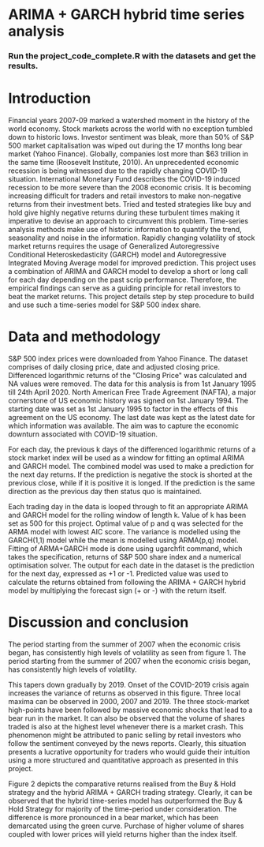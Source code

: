 # ARIMA + GARCH hybrid time series analysis

### Run the project_code_complete.R with the datasets and get the results.

# Introduction

Financial years 2007-09 marked a watershed moment in the history of the world economy. Stock markets across the world with no exception tumbled down to historic lows. Investor sentiment was bleak, more than 50% of S&P 500 market capitalisation was wiped out during the 17 months long bear market (Yahoo Finance). Globally, companies lost more than $63 trillion in the same time (Roosevelt Institute, 2010). An unprecedented economic recession is being witnessed due to the rapidly changing COVID-19 situation. International Monetary Fund describes the COVID-19 induced recession to be more severe than the 2008 economic crisis. 
It is becoming increasing difficult for traders and retail investors to make non-negative returns from their investment bets. Tried and tested strategies like buy and hold give highly negative returns during these turbulent times making it imperative to devise an approach to circumvent this problem. Time-series analysis methods make use of historic information to quantify the trend, seasonality and noise in the information. Rapidly changing volatility of stock market returns requires the usage of Generalized Autoregressive Conditional Heteroskedasticity (GARCH) model and Autoregressive Integrated Moving Average model for improved prediction.
This project uses a combination of ARIMA and GARCH model to develop a short or long call for each day depending on the past scrip performance. Therefore, the empirical findings can serve as a guiding principle for retail investors to beat the market returns. This project details step by step procedure to build and use such a time-series model for S\&P  500 index share.


# Data and methodology

S&P 500 index prices were downloaded from Yahoo Finance. The dataset comprises of daily closing price, date and adjusted closing price. Differenced logarithmic returns of the "Closing Price" was calculated and NA values were removed. The data for this analysis is from 1st January 1995 till 24th April 2020. North American Free Trade Agreement (NAFTA), a major cornerstone of US economic history was signed on 1st January 1994. The starting date was set as 1st January 1995 to factor in the effects of this agreement on the US economy. The last date was kept as the latest date for which information was available. The aim was to capture the economic downturn associated with COVID-19 situation.

For each day, the previous k days of the differenced logarithmic returns of a stock market index will be used as a window for fitting an optimal ARIMA and GARCH model. The combined model was used to make a prediction for the next day returns. If the prediction is negative the stock is shorted at the previous close, while if it is positive it is longed. If the prediction is the same direction as the previous day then status quo is maintained.

Each trading day in the data is looped through to fit an appropriate ARIMA and GARCH model for the rolling window of length k. Value of k has been set as 500 for this project. Optimal value of p and q was selected for the ARMA model with lowest AIC score. The variance is modelled using the GARCH(1,1) model while the mean is modelled using ARMA(p,q) model. Fitting of ARMA+GARCH mode is done using ugarchfit command, which takes the specification, returns of S&P 500 share index and a numerical optimisation solver. The output for each date in the dataset is the prediction for the next day, expressed as +1 or -1. Predicted value was used to calculate the returns obtained from following the ARIMA + GARCH hybrid model by multiplying the forecast sign (+ or -) with the return itself.

# Discussion and conclusion

The period starting from the summer of 2007 when the economic crisis began, has consistently high levels of volatility as seen from figure 1. The period starting from the summer of 2007 when the economic crisis began, has consistently high levels of volatility. 

This tapers down gradually by 2019. Onset of the COVID-2019 crisis again increases the variance of returns as observed in this figure. Three local maxima can be observed in 2000, 2007 and 2019. The three stock-market high-points have been followed by massive economic shocks that lead to a bear run in the market. It can also be observed that the volume of shares traded is also at the highest level whenever there is a market crash. This phenomenon might be attributed to panic selling by retail investors who follow the sentiment conveyed by the news reports. Clearly, this situation presents a lucrative opportunity for traders who would guide their intuition using a more structured and quantitative approach as presented in this project.

Figure 2 depicts the comparative  returns realised from the Buy \& Hold strategy and the hybrid ARIMA + GARCH trading strategy. Clearly, it can be observed that the hybrid time-series model has outperformed the Buy \& Hold Strategy for majority of the time-period under consideration. The difference is more pronounced in a bear market, which has been demarcated using the green curve. Purchase of higher volume of shares coupled with lower prices will yield returns higher than the index itself.




